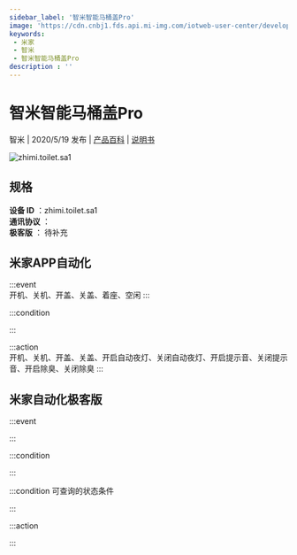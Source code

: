 ```yaml
---
sidebar_label: '智米智能马桶盖Pro'
image: 'https://cdn.cnbj1.fds.api.mi-img.com/iotweb-user-center/developer_1679070103104sdKBmFDb.png?GalaxyAccessKeyId=AKVGLQWBOVIRQ3XLEW&Expires=9223372036854775807&Signature=L0adfbJLglrR0IUPBF+sWR05KEM='
keywords: 
 - 米家
 - 智米
 - 智米智能马桶盖Pro
description : ''
---
```

# 智米智能马桶盖Pro

智米 | 2020/5/19 发布 | [产品百科](https://home.mi.com/webapp/content/baike/product/index.html?model=zhimi.toilet.sa1/) | [说明书](https://home.mi.com/views/introduction.html?model=zhimi.toilet.sa1&region=cn)

![zhimi.toilet.sa1](https://cdn.cnbj1.fds.api.mi-img.com/iotweb-user-center/developer_1679070103104sdKBmFDb.png?GalaxyAccessKeyId=AKVGLQWBOVIRQ3XLEW&Expires=9223372036854775807&Signature=L0adfbJLglrR0IUPBF+sWR05KEM=)

## 规格  
> 
**设备 ID** ：zhimi.toilet.sa1  
**通讯协议** ：  
**极客版**  ： 待补充 


## 米家APP自动化  

:::event  
开机、关机、开盖、关盖、着座、空闲
:::

:::condition  

:::

:::action   
开机、关机、开盖、关盖、开启自动夜灯、关闭自动夜灯、开启提示音、关闭提示音、开启除臭、关闭除臭
:::

## 米家自动化极客版  

:::event  

:::

:::condition  

:::

:::condition 可查询的状态条件  

:::

:::action  

:::

        

